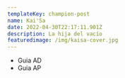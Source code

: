 ```yaml
---
templateKey: champion-post
name: Kai'Sa
date: 2022-04-30T22:17:11.901Z
description: La hija del vacío
featuredimage: /img/kaisa-cover.jpg
---
```

* Guia AD
* Guia AP
